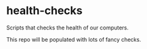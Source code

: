 # health-checks
Scripts that checks the health of our computers.

This repo will be populated with lots of fancy checks.
